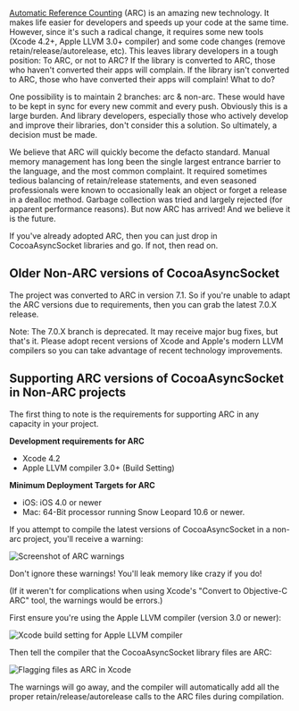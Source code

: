 [Automatic Reference Counting](http://clang.llvm.org/docs/AutomaticReferenceCounting.html) (ARC) is an amazing new technology. It makes life easier for developers and speeds up your code at the same time. However, since it's such a radical change, it requires some new tools (Xcode 4.2+, Apple LLVM 3.0+ compiler) and some code changes (remove retain/release/autorelease, etc). This leaves library developers in a tough position: To ARC, or not to ARC? If the library is converted to ARC, those who haven't converted their apps will complain. If the library isn't converted to ARC, those who have converted their apps will complain! What to do?

One possibility is to maintain 2 branches: arc & non-arc. These would have to be kept in sync for every new commit and every push. Obviously this is a large burden. And library developers, especially those who actively develop and improve their libraries, don't consider this a solution. So ultimately, a decision must be made.

We believe that ARC will quickly become the defacto standard. Manual memory management has long been the single largest entrance barrier to the language, and the most common complaint. It required sometimes tedious balancing of retain/release statements, and even seasoned professionals were known to occasionally leak an object or forget a release in a dealloc method. Garbage collection was tried and largely rejected (for apparent performance reasons). But now ARC has arrived! And we believe it is the future.

If you've already adopted ARC, then you can just drop in CocoaAsyncSocket libraries and go. If not, then read on.

## Older Non-ARC versions of CocoaAsyncSocket

The project was converted to ARC in version 7.1. So if you're unable to adapt the ARC versions due to requirements, then you can grab the latest 7.0.X release.

Note: The 7.0.X branch is deprecated. It may receive major bug fixes, but that's it. Please adopt recent versions of Xcode and Apple's modern LLVM compilers so you can take advantage of recent technology improvements.

## Supporting ARC versions of CocoaAsyncSocket in Non-ARC projects

The first thing to note is the requirements for supporting ARC in any capacity in your project.

**Development requirements for ARC**

- Xcode 4.2
- Apple LLVM compiler 3.0+ (Build Setting)

**Minimum Deployment Targets for ARC**

- iOS: iOS 4.0 or newer
- Mac: 64-Bit processor running Snow Leopard 10.6 or newer.

If you attempt to compile the latest versions of CocoaAsyncSocket in a non-arc project, you'll receive a warning:

![Screenshot of ARC warnings](http://www.deusty.com/blog/CocoaAsyncSocket/arc1.png)

Don't ignore these warnings! You'll leak memory like crazy if you do!

(If it weren't for complications when using Xcode's "Convert to Objective-C ARC" tool, the warnings would be errors.)

First ensure you're using the Apple LLVM compiler (version 3.0 or newer):

![Xcode build setting for Apple LLVM compiler](http://www.deusty.com/blog/CocoaAsyncSocket/arc2.png)

Then tell the compiler that the CocoaAsyncSocket library files are ARC:

![Flagging files as ARC in Xcode](http://www.deusty.com/blog/CocoaAsyncSocket/arc3.png)

The warnings will go away, and the compiler will automatically add all the proper retain/release/autorelease calls to the ARC files during compilation.
